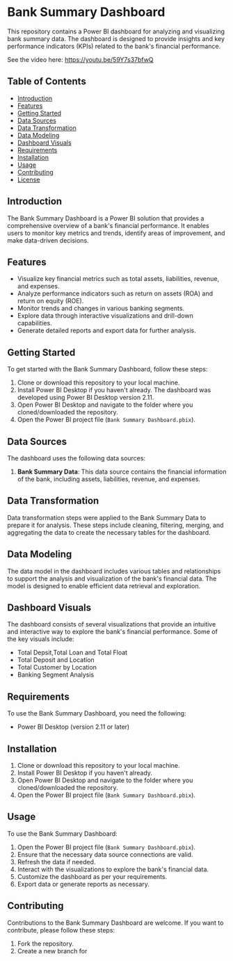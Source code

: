 # Bank Summary Dashboard

This repository contains a Power BI dashboard for analyzing and visualizing bank summary data. The dashboard is designed to provide insights and key performance indicators (KPIs) related to the bank's financial performance. 

See the video here: https://youtu.be/59Y7s37bfwQ

## Table of Contents
- [Introduction](#introduction)
- [Features](#features)
- [Getting Started](#getting-started)
- [Data Sources](#data-sources)
- [Data Transformation](#data-transformation)
- [Data Modeling](#data-modeling)
- [Dashboard Visuals](#dashboard-visuals)
- [Requirements](#requirements)
- [Installation](#installation)
- [Usage](#usage)
- [Contributing](#contributing)
- [License](#license)

## Introduction
The Bank Summary Dashboard is a Power BI solution that provides a comprehensive overview of a bank's financial performance. It enables users to monitor key metrics and trends, identify areas of improvement, and make data-driven decisions.

## Features
- Visualize key financial metrics such as total assets, liabilities, revenue, and expenses.
- Analyze performance indicators such as return on assets (ROA) and return on equity (ROE).
- Monitor trends and changes in various banking segments.
- Explore data through interactive visualizations and drill-down capabilities.
- Generate detailed reports and export data for further analysis.

## Getting Started
To get started with the Bank Summary Dashboard, follow these steps:

1. Clone or download this repository to your local machine.
2. Install Power BI Desktop if you haven't already. The dashboard was developed using Power BI Desktop version 2.11.
3. Open Power BI Desktop and navigate to the folder where you cloned/downloaded the repository.
4. Open the Power BI project file (`Bank Summary Dashboard.pbix`).

## Data Sources
The dashboard uses the following data sources:

1. **Bank Summary Data**: This data source contains the financial information of the bank, including assets, liabilities, revenue, and expenses.

## Data Transformation
Data transformation steps were applied to the Bank Summary Data to prepare it for analysis. These steps include cleaning, filtering, merging, and aggregating the data to create the necessary tables for the dashboard.

## Data Modeling
The data model in the dashboard includes various tables and relationships to support the analysis and visualization of the bank's financial data. The model is designed to enable efficient data retrieval and exploration.

## Dashboard Visuals
The dashboard consists of several visualizations that provide an intuitive and interactive way to explore the bank's financial performance. Some of the key visuals include:

- Total Depsit,Total Loan and Total Float
- Total Deposit and Location
- Total Customer by Location
- Banking Segment Analysis

## Requirements
To use the Bank Summary Dashboard, you need the following:

- Power BI Desktop (version 2.11 or later)

## Installation
1. Clone or download this repository to your local machine.
2. Install Power BI Desktop if you haven't already.
3. Open Power BI Desktop and navigate to the folder where you cloned/downloaded the repository.
4. Open the Power BI project file (`Bank Summary Dashboard.pbix`).

## Usage
To use the Bank Summary Dashboard:

1. Open the Power BI project file (`Bank Summary Dashboard.pbix`).
2. Ensure that the necessary data source connections are valid.
3. Refresh the data if needed.
4. Interact with the visualizations to explore the bank's financial data.
5. Customize the dashboard as per your requirements.
6. Export data or generate reports as necessary.

## Contributing
Contributions to the Bank Summary Dashboard are welcome. If you want to contribute, please follow these steps:

1. Fork the repository.
2. Create a new branch for
